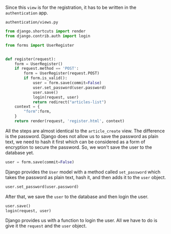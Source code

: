 Since this `view` is for the registration, it has to be written in the `authentication` app.

`authentication/views.py`
```python
from django.shortcuts import render
from django.contrib.auth import login

from forms import UserRegister


def register(request):
	form = UserRegister()
	if request.method == 'POST':
		form = UserRegister(request.POST)
		if form.is_valid():
			user = form.save(commit=False)
			user.set_password(user.password)
			user.save()
			login(request, user)
			return redirect("articles-list")
	context = {
        "form":form,
    }
	return render(request, 'register.html', context)
```

All the steps are almost identical to the `article_create` view. The difference is the password. Django does not allow us to save the password as plain text, we need to hash it first which can be considered as a form of encryption to secure the password. So, we won't save the user to the database yet.
```python
user = form.save(commit=False)
```
Django provides the `User` model with a method called `set_password` which takes the password as plain text, hash it, and then adds it to the `user` object. 
```python
user.set_password(user.password)
```
After that, we save the `user` to the database and then login the user.
```python
user.save()
login(request, user)
```
Django provides us with a function to login the user. All we have to do is give it the `request` and the `user` object.
